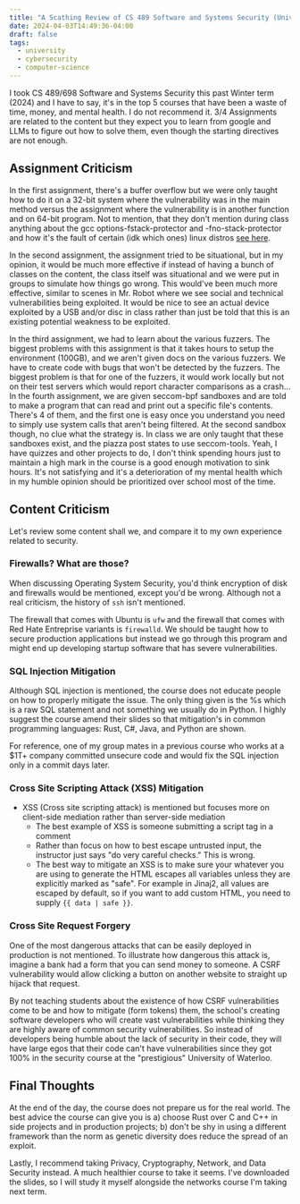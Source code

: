 ```yaml
---
title: "A Scathing Review of CS 489 Software and Systems Security (University of Waterloo)"
date: 2024-04-03T14:49:36-04:00
draft: false
tags:
  - university
  - cybersecurity
  - computer-science
---
```


I took CS 489/698 Software and Systems Security this past Winter term (2024) and I have to say, it's in the top 5 courses that have been a waste of time, money, and mental health. I do not recommend it. 3/4 Assignments are related to the content but they expect you to learn from google and LLMs to figure out how to solve them, even though the starting directives are not enough.

## Assignment Criticism

In the first assignment, there's a buffer overflow but we were only taught how to do it on a 32-bit system where the vulnerability was in the main method versus the assignment where the vulnerability is in another function and on 64-bit program. Not to mention, that they don't mention during class anything about the gcc options-fstack-protector and -fno-stack-protector and how it's the fault of certain (idk which ones) linux distros [see here](https://stackoverflow.com/a/10713028/7732434).

In the second assignment, the assignment tried to be situational, but in my opinion, it would be much more effective if instead of having a bunch of classes on the content, the class itself was situational and we were put in groups to simulate how things go wrong. This would've been much more effective, similar to scenes in Mr. Robot where we see social and technical vulnerabilities being exploited. It would be nice to see an actual device exploited by a USB and/or disc in class rather than just be told that this is an existing potential weakness to be exploited.

In the third assignment, we had to learn about the various fuzzers. The biggest problems with this assignment is that it takes hours to setup the environment (100GB), and we aren't given docs on the various fuzzers. We have to create code with bugs that won't be detected by the fuzzers. The biggest problem is that for one of the fuzzers, it would work locally but not on their test servers which would report character comparisons as a crash...
In the fourth assignment, we are given seccom-bpf sandboxes and are told to make a program that can read and print out a specific file's contents. There's 4 of them, and the first one is easy once you understand you need to simply use system calls that aren't being filtered. At the second sandbox though, no clue what the strategy is. In class we are only taught that these sandboxes exist, and the piazza post states to use seccom-tools. Yeah, I have quizzes and other projects to do, I don't think spending hours just to maintain a high mark in the course is a good enough motivation to sink hours. It's not satisfying and it's a deterioration of my mental health which in my humble opinion should be prioritized over school most of the time.

## Content Criticism

Let's review some content shall we, and compare it to my own experience related to security.

### Firewalls? What are those?

When discussing Operating System Security, you'd think encryption of disk and firewalls would be mentioned, except you'd be wrong. Although not a real criticism, the history of `ssh` isn't mentioned.

The firewall that comes with Ubuntu is `ufw` and the firewall that comes with Red Hate Entreprise variants is `firewalld`. We should be taught how to secure production applications but instead we go through this program and might end up developing startup software that has severe vulnerabilities.

### SQL Injection Mitigation

Although SQL injection is mentioned, the course does not educate people on how to properly mitigate the issue. The only thing given is the %s which is a raw SQL statement and not something we usually do in Python. I highly suggest the course amend their slides so that mitigation's in common programming languages: Rust, C#, Java, and Python are shown.

For reference, one of my group mates in a previous course who works at a $1T+ company committed unsecure code and would fix the SQL injection only in a commit days later.

### Cross Site Scripting Attack (XSS) Mitigation

- XSS (Cross site scripting attack) is mentioned but focuses more on client-side mediation rather than server-side mediation
  - The best example of XSS is someone submitting a script tag in a comment
  - Rather than focus on how to best escape untrusted input, the instructor just says "do very careful checks." This is wrong.
  - The best way to mitigate an XSS is to make sure your whatever you are using to generate the HTML escapes all variables unless they are explicitly marked as "safe". For example in Jinaj2, all values are escaped by default, so if you want to add custom HTML, you need to supply `{{ data | safe }}`.

### Cross Site Request Forgery

One of the most dangerous attacks that can be easily deployed in production is not mentioned. To illustrate how dangerous this attack is, imagine a bank had a form that you can send money to someone. A CSRF vulnerability would allow clicking a button on another website to straight up hijack that request.

By not teaching students about the existence of how CSRF vulnerabilities come to be and how to mitigate (form tokens) them, the school's creating software developers who will create vast vulnerabilities while thinking they are highly aware of common security vulnerabilities. So instead of  developers being humble about the lack of security in their code, they will have large egos that their code can't have vulnerabilities since they got 100% in the security course at the "prestigious" University of Waterloo.

## Final Thoughts

At the end of the day, the course does not prepare us for the real world. The best advice the course can give you is a) choose Rust over C and C++ in side projects and in production projects; b) don't be shy in using a different framework than the norm as genetic diversity does reduce the spread of an exploit.

Lastly, I recommend taking Privacy, Cryptography, Network, and Data Security instead. A much healthier course to take it seems. I've downloaded the slides, so I will study it myself alongside the networks course I'm taking next term.
